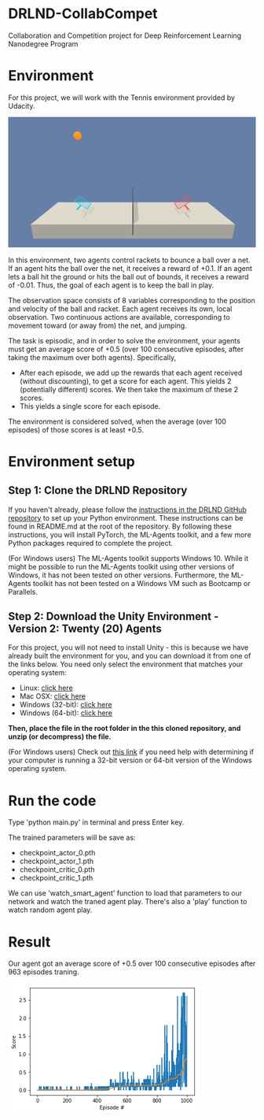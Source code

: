 # DRLND-CollabCompet
Collaboration and Competition project for Deep Reinforcement Learning Nanodegree Program

# Environment
For this project, we will work with the Tennis environment provided by Udacity.

![alt text][env]

[env]: https://github.com/tiantian20007/DRLND-CollabCompet/blob/master/res/env.png "Tennis"

In this environment, two agents control rackets to bounce a ball over a net. If an agent hits the ball over the net, it receives a reward of +0.1. If an agent lets a ball hit the ground or hits the ball out of bounds, it receives a reward of -0.01. Thus, the goal of each agent is to keep the ball in play.

The observation space consists of 8 variables corresponding to the position and velocity of the ball and racket. Each agent receives its own, local observation. Two continuous actions are available, corresponding to movement toward (or away from) the net, and jumping.

The task is episodic, and in order to solve the environment, your agents must get an average score of +0.5 (over 100 consecutive episodes, after taking the maximum over both agents). Specifically,

- After each episode, we add up the rewards that each agent received (without discounting), to get a score for each agent. This yields 2 (potentially different) scores. We then take the maximum of these 2 scores.
- This yields a single score for each episode.

The environment is considered solved, when the average (over 100 episodes) of those scores is at least +0.5.

# Environment setup

## Step 1: Clone the DRLND Repository
If you haven't already, please follow the [instructions in the DRLND GitHub repository](https://github.com/udacity/deep-reinforcement-learning#dependencies) to set up your Python environment. These instructions can be found in README.md at the root of the repository. By following these instructions, you will install PyTorch, the ML-Agents toolkit, and a few more Python packages required to complete the project.

(For Windows users) The ML-Agents toolkit supports Windows 10. While it might be possible to run the ML-Agents toolkit using other versions of Windows, it has not been tested on other versions. Furthermore, the ML-Agents toolkit has not been tested on a Windows VM such as Bootcamp or Parallels.

## Step 2: Download the Unity Environment - Version 2: Twenty (20) Agents
For this project, you will not need to install Unity - this is because we have already built the environment for you, and you can download it from one of the links below. You need only select the environment that matches your operating system:

- Linux: [click here](https://s3-us-west-1.amazonaws.com/udacity-drlnd/P3/Tennis/Tennis_Linux.zip)
- Mac OSX: [click here](https://s3-us-west-1.amazonaws.com/udacity-drlnd/P3/Tennis/Tennis.app.zip)
- Windows (32-bit): [click here](https://s3-us-west-1.amazonaws.com/udacity-drlnd/P3/Tennis/Tennis_Windows_x86.zip)
- Windows (64-bit): [click here](https://s3-us-west-1.amazonaws.com/udacity-drlnd/P3/Tennis/Tennis_Windows_x86_64.zip)

**Then, place the file in the root folder in the this cloned repository, and unzip (or decompress) the file.**

(For Windows users) Check out [this link](https://support.microsoft.com/en-us/help/827218/how-to-determine-whether-a-computer-is-running-a-32-bit-version-or-64) if you need help with determining if your computer is running a 32-bit version or 64-bit version of the Windows operating system.

# Run the code
Type 'python main.py' in terminal and press Enter key.

The trained parameters will be save as:
- checkpoint_actor_0.pth
- checkpoint_actor_1.pth
- checkpoint_critic_0.pth
- checkpoint_critic_1.pth

We can use 'watch_smart_agent' function to load that parameters to our network and watch the traned agent play.
There's also a 'play' function to watch random agent play.

# Result
Our agent got an average score of +0.5 over 100 consecutive episodes after 963 episodes traning.

![alt text][result]

[result]: https://github.com/tiantian20007/DRLND-CollabCompet/blob/master/res/obs_full.png "Result"
